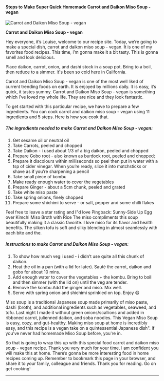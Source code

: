             

#### Steps to Make Super Quick Homemade Carrot and Daikon Miso Soup - vegan

![Carrot and Daikon Miso Soup - vegan](https://img-global.cpcdn.com/recipes/9883e92caad8c105/751x532cq70/carrot-and-daikon-miso-soup-vegan-recipe-main-photo.jpg)

**Carrot and Daikon Miso Soup - vegan**

Hey everyone, it’s Louise, welcome to our recipe site. Today, we’re going to make a special dish, carrot and daikon miso soup - vegan. It is one of my favorites food recipes. This time, I’m gonna make it a bit tasty. This is gonna smell and look delicious.

Place daikon, carrot, onion, and dashi stock in a soup pot. Bring to a boil, then reduce to a simmer. It's been so cold here in California.

Carrot and Daikon Miso Soup - vegan is one of the most well liked of current trending foods on earth. It is enjoyed by millions daily. It is easy, it’s quick, it tastes yummy. Carrot and Daikon Miso Soup - vegan is something which I’ve loved my whole life. They are nice and they look fantastic.

To get started with this particular recipe, we have to prepare a few ingredients. You can cook carrot and daikon miso soup - vegan using 11 ingredients and 5 steps. Here is how you cook that.

##### The ingredients needed to make Carrot and Daikon Miso Soup - vegan:

1.  Get sesame oil or neutral oil
2.  Take Carrots, peeled and chopped
3.  Take Daikon - i used about 1/3 of a big daikon, peeled and chopped
4.  Prepare Gobo root - also known as burdock root, peeled and chopped;
5.  Prepare it discolours within milliseconds so peel then put in water with a tsp of cider vinegar. When you’re ready, slice it into matchsticks or shave as if you’re sharpening a pencil
6.  Take small piece of kombu
7.  Make ready enough water to cover the vegetables
8.  Prepare Ginger - about a 5cm chunk, peeled and grated
9.  Take white miso paste
10.  Take spring onions, finely chopped
11.  Prepare some shichimi to serve - or salt, pepper and some chilli flakes

Feel free to leave a star rating and I"d love Pingback: Sunny-Side Up Egg over Kimchi Miso Broth with Rice The miso compliments this soup beautifully making it a classic favorite. I love miso for its flavor and health benefits. The silken tofu is soft and silky blending in almost seamlessly with each bite and the.

##### Instructions to make Carrot and Daikon Miso Soup - vegan:

1.  To show how much veg i used - i didn’t use quite all this chunk of daikon.
2.  Heat the oil in a pan (with a lid for later). Sauté the carrot, daikon and gobo for about 10 mins.
3.  Add enough water to cover the vegetables + the kombu. Bring to boil and then simmer (with the lid on) until the veg are tender.
4.  Remove the kombu.Add the ginger and miso. Mix well.
5.  Serve with spring onion and shichimi sprinkled on top. Enjoy 😋

Miso soup is a traditional Japanese soup made primarily of miso paste, dashi (broth), and additional ingredients such as vegetables, seaweed, and tofu. Last night I made it without green onions/scallions and added in ribboned carrot, julienned daikon, and soba noodles. This Vegan Miso Soup is easy, cozy, and gut-healthy. Making miso soup at home is incredibly easy, and this recipe is a vegan take on a quintessential Japanese dish". If you've never had homemade Miso Soup before, you're in.

So that is going to wrap this up with this special food carrot and daikon miso soup - vegan recipe. Thank you very much for your time. I am confident you will make this at home. There’s gonna be more interesting food in home recipes coming up. Remember to bookmark this page in your browser, and share it to your family, colleague and friends. Thank you for reading. Go on get cooking!

* * *